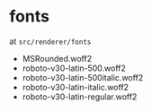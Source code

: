 # fonts

at `src/renderer/fonts`

- MSRounded.woff2
- roboto-v30-latin-500.woff2
- roboto-v30-latin-500italic.woff2
- roboto-v30-latin-italic.woff2
- roboto-v30-latin-regular.woff2
